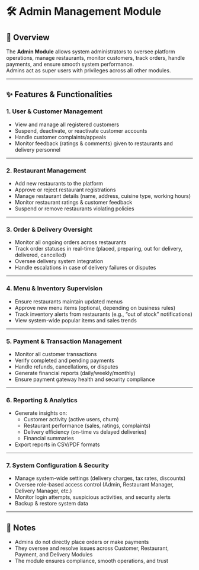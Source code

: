 # 🛠️ Admin Management Module

## 📌 Overview

The **Admin Module** allows system administrators to oversee platform operations, manage restaurants, monitor customers, track orders, handle payments, and ensure smooth system performance.  
Admins act as super users with privileges across all other modules.

---

## ✨ Features & Functionalities

### 1. User & Customer Management
- View and manage all registered customers
- Suspend, deactivate, or reactivate customer accounts
- Handle customer complaints/appeals
- Monitor feedback (ratings & comments) given to restaurants and delivery personnel

---

### 2. Restaurant Management
- Add new restaurants to the platform
- Approve or reject restaurant registrations
- Manage restaurant details (name, address, cuisine type, working hours)
- Monitor restaurant ratings & customer feedback
- Suspend or remove restaurants violating policies

---

### 3. Order & Delivery Oversight
- Monitor all ongoing orders across restaurants
- Track order statuses in real-time (placed, preparing, out for delivery, delivered, cancelled)
- Oversee delivery system integration
- Handle escalations in case of delivery failures or disputes

---

### 4. Menu & Inventory Supervision
- Ensure restaurants maintain updated menus
- Approve new menu items (optional, depending on business rules)
- Track inventory alerts from restaurants (e.g., “out of stock” notifications)
- View system-wide popular items and sales trends

---

### 5. Payment & Transaction Management
- Monitor all customer transactions
- Verify completed and pending payments
- Handle refunds, cancellations, or disputes
- Generate financial reports (daily/weekly/monthly)
- Ensure payment gateway health and security compliance

---

### 6. Reporting & Analytics
- Generate insights on:
  - Customer activity (active users, churn)
  - Restaurant performance (sales, ratings, complaints)
  - Delivery efficiency (on-time vs delayed deliveries)
  - Financial summaries
- Export reports in CSV/PDF formats

---

### 7. System Configuration & Security
- Manage system-wide settings (delivery charges, tax rates, discounts)
- Oversee role-based access control (Admin, Restaurant Manager, Delivery Manager, etc.)
- Monitor login attempts, suspicious activities, and security alerts
- Backup & restore system data

---

## 📌 Notes

- Admins do not directly place orders or make payments
- They oversee and resolve issues across Customer, Restaurant, Payment, and Delivery Modules
- The module ensures compliance, smooth operations, and trust 
